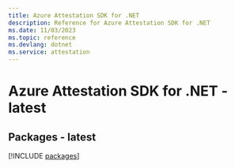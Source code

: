 ```yaml
---
title: Azure Attestation SDK for .NET
description: Reference for Azure Attestation SDK for .NET
ms.date: 11/03/2023
ms.topic: reference
ms.devlang: dotnet
ms.service: attestation
---
```

# Azure Attestation SDK for .NET - latest
## Packages - latest
[!INCLUDE [packages](attestation-index.md)]
